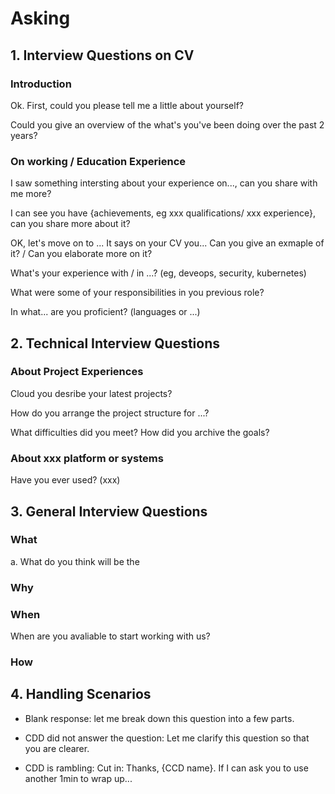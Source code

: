 # Asking

## 1. Interview Questions on CV

### Introduction

Ok. First, could you please tell me a little about yourself?

Could you give an overview of the what's you've been doing over the past 2 years?

### On working / Education Experience

I saw something intersting about your experience on..., can you share with me more?

I can see you have {achievements, eg xxx qualifications/ xxx experience}, can you share more about it?

OK, let's move on to ...
It says on your CV you...
Can you give an exmaple of it?  / Can you elaborate more on it?

What's  your experience with / in ...?  (eg, deveops, security, kubernetes)

What were some of your responsibilities in you previous role?

In what... are you proficient? (languages or ...)

## 2. Technical Interview Questions

### About Project Experiences

Cloud you desribe your latest projects?

How do you arrange the project structure for ...?

What difficulties did you meet?  How did you archive the goals?

### About xxx platform or systems

Have you ever used? (xxx)

## 3. General Interview Questions

### What

a. What do you think will be the 

### Why

### When

When are you avaliable to start working with us?

### How 


## 4. Handling Scenarios

- Blank response: let me break down this question into a few parts.

- CDD did not answer the question: Let me clarify this question so that you are clearer.

- CDD is rambling: Cut in: Thanks, {CCD name}. If I can ask you to use another 1min to wrap up...

